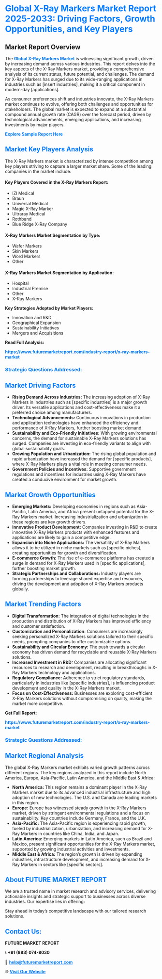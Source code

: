 <h1 style="color: #007BFF;">Global X-Ray Markers Market Report 2025-2033: Driving Factors, Growth Opportunities, and Key Players</h1>

<section id="overview">
<h2>Market Report Overview</h2>
<p>The <a href="https://www.futuremarketreport.com/industry-report/x-ray-markers-market" style="color: #007BFF; text-decoration: none;"><strong>Global X-Ray Markers Market</strong></a> is witnessing significant growth, driven by increasing demand across various industries. This report delves into the key aspects of the X-Ray Markers market, providing a comprehensive analysis of its current status, future potential, and challenges. The demand for X-Ray Markers has surged due to its wide-ranging applications in industries such as [insert industries], making it a critical component in modern-day [applications].</p>
<p>As consumer preferences shift and industries innovate, the X-Ray Markers market continues to evolve, offering both challenges and opportunities for stakeholders. The global market is expected to expand at a substantial compound annual growth rate (CAGR) over the forecast period, driven by technological advancements, emerging applications, and increasing investments by major players.</p>
</section>

<section id="overview">
<p><a href="https://www.futuremarketreport.com/request-sample/reportId=125243" style="color: #007BFF; text-decoration: none;"><strong>Explore Sample Report Here</strong></a></p>
</section>

<section id="key-players">
<h2 style="color: #007BFF;">Market Key Players Analysis</h2>
<p>The X-Ray Markers market is characterized by intense competition among key players striving to capture a larger market share. Some of the leading companies in the market include:</p>
<h4>Key Players Covered in the X-Ray Markers Report:</h4>
<ul><li>IZI Medical</li><li>Braun</li><li>Universal Medical</li><li>Magic X-Ray Marker</li><li>Ultraray Medical</li><li>Rothband</li><li>Blue Ridge X-Ray Company</li></ul>
<h4>X-Ray Markers Market Segmentation by Type:</h4>
<ul><li>Wafer Markers</li><li>Skin Markers</li><li>Word Markers</li><li>Other</li></ul>

<h4>X-Ray Markers Market Segmentation by Application:</h4>
<ul><li>Hospital</li><li>Industrial Premise</li><li>Other</li><li>X-Ray Markers</li></ul>
<p><strong>Key Strategies Adopted by Market Players:</strong></p>
<ul>
<li>Innovation and R&D</li>
<li>Geographical Expansion</li>
<li>Sustainability Initiatives</li>
<li>Mergers and Acquisitions</li>
</ul>
</section>

<section>
<p><strong>Read Full Analysis: </strong></p><a href="https://www.futuremarketreport.com/industry-report/x-ray-markers-market" style="color: #007BFF; text-decoration: none;"><strong>https://www.futuremarketreport.com/industry-report/x-ray-markers-market</strong></a>
<h3 style="color: #007BFF;">Strategic Questions Addressed:</h3>
</section>

<section id="driving-factors">
<h2 style="color: #007BFF;">Market Driving Factors</h2>
<ul>
<li><strong>Rising Demand Across Industries:</strong> The increasing adoption of X-Ray Markers in industries such as [specific industries] is a major growth driver. Its versatile applications and cost-effectiveness make it a preferred choice among manufacturers.</li>
<li><strong>Technological Advancements:</strong> Continuous innovations in production and application technologies have enhanced the efficiency and performance of X-Ray Markers, further boosting market demand.</li>
<li><strong>Sustainability and Eco-Friendly Initiatives:</strong> With growing environmental concerns, the demand for sustainable X-Ray Markers solutions has surged. Companies are investing in eco-friendly variants to align with global sustainability goals.</li>
<li><strong>Growing Population and Urbanization:</strong> The rising global population and rapid urbanization have increased the demand for [specific products], where X-Ray Markers plays a vital role in meeting consumer needs.</li>
<li><strong>Government Policies and Incentives:</strong> Supportive government regulations and incentives for industries using X-Ray Markers have created a conducive environment for market growth.</li>
</ul>
</section>

<section id="growth-opportunities">
<h2 style="color: #007BFF;">Market Growth Opportunities</h2>
<ul>
<li><strong>Emerging Markets:</strong> Developing economies in regions such as Asia-Pacific, Latin America, and Africa present untapped potential for the X-Ray Markers market. Increasing industrialization and urbanization in these regions are key growth drivers.</li>
<li><strong>Innovative Product Development:</strong> Companies investing in R&D to create innovative X-Ray Markers products with enhanced features and applications are likely to gain a competitive edge.</li>
<li><strong>Expansion into Niche Applications:</strong> The versatility of X-Ray Markers allows it to be utilized in niche markets such as [specific niches], creating opportunities for growth and diversification.</li>
<li><strong>E-commerce Growth:</strong> The rise of e-commerce platforms has created a surge in demand for X-Ray Markers used in [specific applications], further boosting market growth.</li>
<li><strong>Strategic Partnerships and Collaborations:</strong> Industry players are forming partnerships to leverage shared expertise and resources, driving the development and adoption of X-Ray Markers products globally.</li>
</ul>
</section>

<section id="trending-factors">
<h2 style="color: #007BFF;">Market Trending Factors</h2>
<ul>
<li><strong>Digital Transformation:</strong> The integration of digital technologies in the production and distribution of X-Ray Markers has improved efficiency and customer satisfaction.</li>
<li><strong>Customization and Personalization:</strong> Consumers are increasingly seeking personalized X-Ray Markers solutions tailored to their specific needs, prompting companies to offer customizable options.</li>
<li><strong>Sustainability and Circular Economy:</strong> The push towards a circular economy has driven demand for recyclable and reusable X-Ray Markers solutions.</li>
<li><strong>Increased Investment in R&D:</strong> Companies are allocating significant resources to research and development, resulting in breakthroughs in X-Ray Markers technology and applications.</li>
<li><strong>Regulatory Compliance:</strong> Adherence to strict regulatory standards, particularly in industries like [specific industries], is influencing product development and quality in the X-Ray Markers market.</li>
<li><strong>Focus on Cost-Effectiveness:</strong> Businesses are exploring cost-efficient X-Ray Markers solutions without compromising on quality, making the market more competitive.</li>
</ul>
</section>

<section>
<p><strong>Get Full Report: </strong></p><a href="https://www.futuremarketreport.com/industry-report/x-ray-markers-market" style="color: #007BFF; text-decoration: none;"><strong>https://www.futuremarketreport.com/industry-report/x-ray-markers-market</strong></a>
<h3 style="color: #007BFF;">Strategic Questions Addressed:</h3>
</section>


<section id="regional-analysis">
<h2 style="color: #007BFF;">Market Regional Analysis</h2>
<p>The global X-Ray Markers market exhibits varied growth patterns across different regions. The key regions analyzed in this report include North America, Europe, Asia-Pacific, Latin America, and the Middle East & Africa:</p>
<ul>
<li><strong>North America:</strong> This region remains a dominant player in the X-Ray Markers market due to its advanced industrial infrastructure and high adoption of new technologies. The U.S. and Canada are leading markets in this region.</li>
<li><strong>Europe:</strong> Europe has witnessed steady growth in the X-Ray Markers market, driven by stringent environmental regulations and a focus on sustainability. Key countries include Germany, France, and the U.K.</li>
<li><strong>Asia-Pacific:</strong> The Asia-Pacific region is experiencing rapid growth, fueled by industrialization, urbanization, and increasing demand for X-Ray Markers in countries like China, India, and Japan.</li>
<li><strong>Latin America:</strong> Emerging markets in Latin America, such as Brazil and Mexico, present significant opportunities for the X-Ray Markers market, supported by growing industrial activities and investments.</li>
<li><strong>Middle East & Africa:</strong> The region’s growth is driven by expanding industries, infrastructure development, and increasing demand for X-Ray Markers in sectors like [specific sectors].</li>
</ul>
</section>

<footer>
<h2 style="color: #007BFF;">About FUTURE MARKET REPORT</h2>
<p>We are a trusted name in market research and advisory services, delivering actionable insights and strategic support to businesses across diverse industries. Our expertise lies in offering:</p>

<p>Stay ahead in today’s competitive landscape with our tailored research solutions.</p>

<h2 style="color: #007BFF;">Contact Us:</h2>
<p><strong>FUTURE MARKET REPORT</strong></p>
<p>📞 <strong>+91 (883) 074-8030</strong></p>
<p>📧 <strong><a href="mailto:help@futuremarketreport.com" style="color: #007BFF;">help@futuremarketreport.com</a></strong></p>
<p>🌐 <strong><a href="https://www.futuremarketreport.com/" style="color: #007BFF;">Visit Our Website</a></strong></p>
</footer>